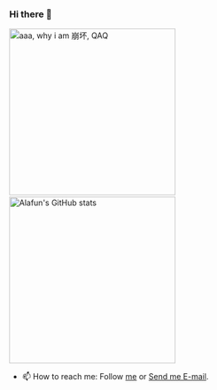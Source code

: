 ### Hi there 👋

<!-- ![Alafun's GitHub stats](https://github-readme-stats.vercel.app/api?username=alafun&show_icons=ture) -->
 <img src="https://count.getloli.com/get/@alafun?theme=rule34" width="300" loading="lazy" alt="aaa, why i am 崩坏, QAQ" />    &nbsp;&nbsp;&nbsp;   <!--<img src="https://github-readme-stats.vercel.app/api?username=alafun&show_icons=ture" width="300" alt="Alafun's GitHub stats" loading="lazy" />-->                                                                                               <img src="https://bad-apple-github-readme.vercel.app/api?show_bg=1&username=alafun" width="300" alt="Alafun's GitHub stats" loading="lazy" />

<!-- <img src="https://profile-counter.glitch.me/alafun/count.svg" loading="lazy" alt=":alafun" /> -->

<!-- <img src="https://ipcounter.ihcr.top/?mode=2&str=(%E4%BD%A0%E5%A5%BD%E5%91%80%EF%BC%81)&gh=alafun&lg=%E7%84%A1&qq=%E4%BF%9D%E5%AF%86&mail=%E4%BF%9D%E5%AF%86&strsize=24" width="499" loading="lazy"  alt=":alafun" />
 -->
 
- 📫 How to reach me: Follow [me](https://github.com/Alafun?tab=followers) or [Send me E-mail](mailto:alafun@petalmail.com).


